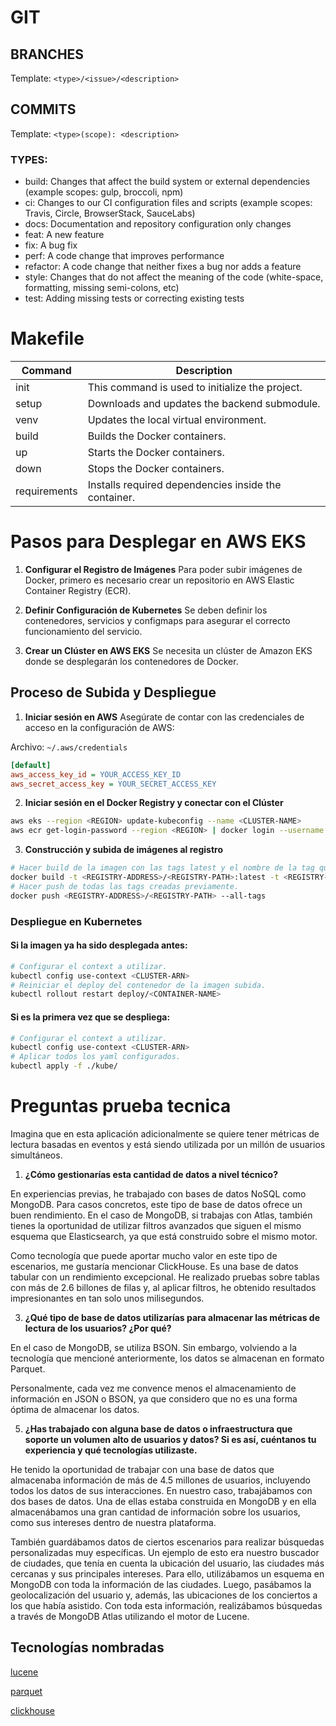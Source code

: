 # GIT
## BRANCHES
Template: `<type>/<issue>/<description>`

## COMMITS
Template: `<type>(scope): <description>`

### TYPES:
- build: Changes that affect the build system or external dependencies (example scopes: gulp, broccoli, npm)
- ci: Changes to our CI configuration files and scripts (example scopes: Travis, Circle, BrowserStack, SauceLabs)
- docs: Documentation and repository configuration only changes
- feat: A new feature
- fix: A bug fix
- perf: A code change that improves performance
- refactor: A code change that neither fixes a bug nor adds a feature
- style: Changes that do not affect the meaning of the code (white-space, formatting, missing semi-colons, etc)
- test: Adding missing tests or correcting existing tests


# Makefile
| Command     | Description                                         |
|-------------|-----------------------------------------------------|
| init        | This command is used to initialize the project.     |
| setup       | Downloads and updates the backend submodule.        |
| venv        | Updates the local virtual environment.              |
| build       | Builds the Docker containers.                       |
| up          | Starts the Docker containers.                       |
| down        | Stops the Docker containers.                        |
| requirements| Installs required dependencies inside the container.|


# Pasos para Desplegar en AWS EKS
1. **Configurar el Registro de Imágenes**
Para poder subir imágenes de Docker, primero es necesario crear un repositorio en AWS Elastic Container Registry (ECR).

2. **Definir Configuración de Kubernetes**
Se deben definir los contenedores, servicios y configmaps para asegurar el correcto funcionamiento del servicio.

3. **Crear un Clúster en AWS EKS**
Se necesita un clúster de Amazon EKS donde se desplegarán los contenedores de Docker.

## Proceso de Subida y Despliegue
1. **Iniciar sesión en AWS**
Asegúrate de contar con las credenciales de acceso en la configuración de AWS:

Archivo: `~/.aws/credentials`

```ini
[default]
aws_access_key_id = YOUR_ACCESS_KEY_ID
aws_secret_access_key = YOUR_SECRET_ACCESS_KEY
```

2. **Iniciar sesión en el Docker Registry y conectar con el Clúster**
```sh
aws eks --region <REGION> update-kubeconfig --name <CLUSTER-NAME>
aws ecr get-login-password --region <REGION> | docker login --username AWS --password-stdin <REGISTRY-ADDRESS>
```

3. **Construcción y subida de imágenes al registro**
```sh
# Hacer build de la imagen con las tags latest y el nombre de la tag que se va a subir.
docker build -t <REGISTRY-ADDRESS>/<REGISTRY-PATH>:latest -t <REGISTRY-ADDRESS>/<REGISTRY-PATH>:<TAG> ./backend
# Hacer push de todas las tags creadas previamente.
docker push <REGISTRY-ADDRESS>/<REGISTRY-PATH> --all-tags
```

### Despliegue en Kubernetes
#### Si la imagen ya ha sido desplegada antes:
```sh
# Configurar el context a utilizar.
kubectl config use-context <CLUSTER-ARN>
# Reiniciar el deploy del contenedor de la imagen subida.
kubectl rollout restart deploy/<CONTAINER-NAME>
```

#### Si es la primera vez que se despliega:
```sh
# Configurar el context a utilizar.
kubectl config use-context <CLUSTER-ARN>
# Aplicar todos los yaml configurados.
kubectl apply -f ./kube/
```

# Preguntas prueba tecnica
Imagina que en esta aplicación adicionalmente se quiere tener métricas de
lectura basadas en eventos y está siendo utilizada por un millón de usuarios
simultáneos.

1. **¿Cómo gestionarías esta cantidad de datos a nivel técnico?**

En experiencias previas, he trabajado con bases de datos NoSQL como MongoDB. Para casos concretos, este tipo de base de datos ofrece un buen rendimiento. En el caso de MongoDB, si trabajas con Atlas, también tienes la oportunidad de utilizar filtros avanzados que siguen el mismo esquema que Elasticsearch, ya que está construido sobre el mismo motor.

Como tecnología que puede aportar mucho valor en este tipo de escenarios, me gustaría mencionar ClickHouse. Es una base de datos tabular con un rendimiento excepcional. He realizado pruebas sobre tablas con más de 2.6 billones de filas y, al aplicar filtros, he obtenido resultados impresionantes en tan solo unos milisegundos.


3. **¿Qué tipo de base de datos utilizarías para almacenar las métricas de lectura de los usuarios? ¿Por qué?**

En el caso de MongoDB, se utiliza BSON. Sin embargo, volviendo a la tecnología que mencioné anteriormente, los datos se almacenan en formato Parquet.

Personalmente, cada vez me convence menos el almacenamiento de información en JSON o BSON, ya que considero que no es una forma óptima de almacenar los datos.

5. **¿Has trabajado con alguna base de datos o infraestructura que soporte un volumen alto de usuarios y datos? Si es así, cuéntanos tu experiencia y qué tecnologías utilizaste.**

He tenido la oportunidad de trabajar con una base de datos que almacenaba información de más de 4.5 millones de usuarios, incluyendo todos los datos de sus interacciones.
En nuestro caso, trabajábamos con dos bases de datos. Una de ellas estaba construida en MongoDB y en ella almacenábamos una gran cantidad de información sobre los usuarios, como sus intereses dentro de nuestra plataforma.

También guardábamos datos de ciertos escenarios para realizar búsquedas personalizadas muy específicas. Un ejemplo de esto era nuestro buscador de ciudades, que tenía en cuenta la ubicación del usuario, las ciudades más cercanas y sus principales intereses. Para ello, utilizábamos un esquema en MongoDB con toda la información de las ciudades. Luego, pasábamos la geolocalización del usuario y, además, las ubicaciones de los conciertos a los que había asistido. Con toda esta información, realizábamos búsquedas a través de MongoDB Atlas utilizando el motor de Lucene.

## Tecnologías nombradas
[lucene](https://lucene.apache.org/core/)

[parquet](https://parquet.apache.org/)

[clickhouse](https://clickhouse.com/)
